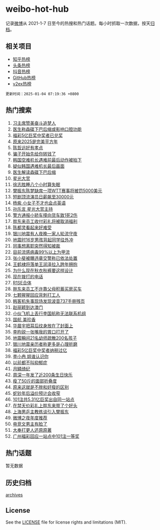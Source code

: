 # weibo-hot-hub

记录[微博](https://www.weibo.com)从 2021-1-7 日至今的热搜和热门话题。每小时抓取一次数据，按天[归档](archives)。

## 相关项目

- [知乎热榜](https://github.com/snaildev/zhihu-hot-hub)
- [头条热榜](https://github.com/snaildev/toutiao-hot-hub)
- [抖音热榜](https://github.com/snaildev/douyin-hot-hub)
- [GitHub热榜](https://github.com/snaildev/github-hot-hub)
- [v2ex热榜](https://github.com/snaildev/v2ex-hot-hub)


`更新时间：2025-01-04 07:19:36 +0800`

## 热门搜索

1. [习主席赞美奋斗追梦人](https://m.weibo.cn/search?containerid=100103type%3D1%26t%3D10%26q%3D%23%E4%B9%A0%E4%B8%BB%E5%B8%AD%E8%B5%9E%E7%BE%8E%E5%A5%8B%E6%96%97%E8%BF%BD%E6%A2%A6%E4%BA%BA%23&stream_entry_id=51&isnewpage=1&extparam=seat%3D1%26pos%3D0%26q%3D%2523%25E4%25B9%25A0%25E4%25B8%25BB%25E5%25B8%25AD%25E8%25B5%259E%25E7%25BE%258E%25E5%25A5%258B%25E6%2596%2597%25E8%25BF%25BD%25E6%25A2%25A6%25E4%25BA%25BA%2523%26cate%3D10103%26c_type%3D51%26dgr%3D0%26filter_type%3Drealtimehot%26stream_entry_id%3D51%26display_time%3D1735946375%26pre_seqid%3D17359463750670326060351)
1. [医生称森碟下巴后缩或影响口腔功能](https://m.weibo.cn/search?containerid=100103type%3D1%26t%3D10%26q%3D%23%E5%8C%BB%E7%94%9F%E7%A7%B0%E6%A3%AE%E7%A2%9F%E4%B8%8B%E5%B7%B4%E5%90%8E%E7%BC%A9%E6%88%96%E5%BD%B1%E5%93%8D%E5%8F%A3%E8%85%94%E5%8A%9F%E8%83%BD%23&stream_entry_id=31&isnewpage=1&extparam=seat%3D1%26pos%3D0%26band_rank%3D1%26dgr%3D0%26filter_type%3Drealtimehot%26c_type%3D31%26stream_entry_id%3D31%26flag%3D2%26realpos%3D1%26q%3D%2523%25E5%258C%25BB%25E7%2594%259F%25E7%25A7%25B0%25E6%25A3%25AE%25E7%25A2%259F%25E4%25B8%258B%25E5%25B7%25B4%25E5%2590%258E%25E7%25BC%25A9%25E6%2588%2596%25E5%25BD%25B1%25E5%2593%258D%25E5%258F%25A3%25E8%2585%2594%25E5%258A%259F%25E8%2583%25BD%2523%26cate%3D5001%26lcate%3D5001%26display_time%3D1735946375%26pre_seqid%3D17359463750670326060351)
1. [福彩5亿巨奖中奖者已兑奖](https://m.weibo.cn/search?containerid=100103type%3D1%26t%3D10%26q%3D%23%E7%A6%8F%E5%BD%A95%E4%BA%BF%E5%B7%A8%E5%A5%96%E4%B8%AD%E5%A5%96%E8%80%85%E5%B7%B2%E5%85%91%E5%A5%96%23&stream_entry_id=31&isnewpage=1&extparam=seat%3D1%26pos%3D1%26band_rank%3D2%26dgr%3D0%26filter_type%3Drealtimehot%26c_type%3D31%26stream_entry_id%3D31%26flag%3D2%26realpos%3D2%26q%3D%2523%25E7%25A6%258F%25E5%25BD%25A95%25E4%25BA%25BF%25E5%25B7%25A8%25E5%25A5%2596%25E4%25B8%25AD%25E5%25A5%2596%25E8%2580%2585%25E5%25B7%25B2%25E5%2585%2591%25E5%25A5%2596%2523%26cate%3D5001%26lcate%3D5001%26display_time%3D1735946375%26pre_seqid%3D17359463750670326060351)
1. [原来2025是完美平方年](https://m.weibo.cn/search?containerid=100103type%3D1%26t%3D10%26q%3D%23%E5%8E%9F%E6%9D%A52025%E6%98%AF%E5%AE%8C%E7%BE%8E%E5%B9%B3%E6%96%B9%E5%B9%B4%23&stream_entry_id=31&isnewpage=1&extparam=seat%3D1%26pos%3D2%26band_rank%3D3%26dgr%3D0%26filter_type%3Drealtimehot%26c_type%3D31%26stream_entry_id%3D31%26flag%3D0%26realpos%3D3%26q%3D%2523%25E5%258E%259F%25E6%259D%25A52025%25E6%2598%25AF%25E5%25AE%258C%25E7%25BE%258E%25E5%25B9%25B3%25E6%2596%25B9%25E5%25B9%25B4%2523%26cate%3D5001%26lcate%3D5001%26display_time%3D1735946375%26pre_seqid%3D17359463750670326060351)
1. [陈哲远好有孝点](https://m.weibo.cn/search?containerid=100103type%3D1%26t%3D10%26q%3D%23%E9%99%88%E5%93%B2%E8%BF%9C%E5%A5%BD%E6%9C%89%E5%AD%9D%E7%82%B9%23&stream_entry_id=31&isnewpage=1&extparam=seat%3D1%26pos%3D3%26band_rank%3D4%26topic_ad%3D1%26dgr%3D0%26filter_type%3Drealtimehot%26c_type%3D31%26stream_entry_id%3D31%26adid%3D271497%26q%3D%2523%25E9%2599%2588%25E5%2593%25B2%25E8%25BF%259C%25E5%25A5%25BD%25E6%259C%2589%25E5%25AD%259D%25E7%2582%25B9%2523%26cate%3D5001%26is_ad_pos%3D1%26lcate%3D5001%26display_time%3D1735946375%26pre_seqid%3D17359463750670326060351)
1. [骗子开始先给你转钱了](https://m.weibo.cn/search?containerid=100103type%3D1%26t%3D10%26q%3D%23%E9%AA%97%E5%AD%90%E5%BC%80%E5%A7%8B%E5%85%88%E7%BB%99%E4%BD%A0%E8%BD%AC%E9%92%B1%E4%BA%86%23&stream_entry_id=31&isnewpage=1&extparam=seat%3D1%26pos%3D4%26band_rank%3D4%26dgr%3D0%26filter_type%3Drealtimehot%26c_type%3D31%26stream_entry_id%3D31%26flag%3D2%26realpos%3D4%26q%3D%2523%25E9%25AA%2597%25E5%25AD%2590%25E5%25BC%2580%25E5%25A7%258B%25E5%2585%2588%25E7%25BB%2599%25E4%25BD%25A0%25E8%25BD%25AC%25E9%2592%25B1%25E4%25BA%2586%2523%26cate%3D5001%26lcate%3D5001%26display_time%3D1735946375%26pre_seqid%3D17359463750670326060351)
1. [韩国空难机长遇难前最后动作被拍下](https://m.weibo.cn/search?containerid=100103type%3D1%26t%3D10%26q%3D%23%E9%9F%A9%E5%9B%BD%E7%A9%BA%E9%9A%BE%E6%9C%BA%E9%95%BF%E9%81%87%E9%9A%BE%E5%89%8D%E6%9C%80%E5%90%8E%E5%8A%A8%E4%BD%9C%E8%A2%AB%E6%8B%8D%E4%B8%8B%23&stream_entry_id=31&isnewpage=1&extparam=seat%3D1%26pos%3D5%26band_rank%3D5%26dgr%3D0%26filter_type%3Drealtimehot%26c_type%3D31%26stream_entry_id%3D31%26flag%3D2%26realpos%3D5%26q%3D%2523%25E9%259F%25A9%25E5%259B%25BD%25E7%25A9%25BA%25E9%259A%25BE%25E6%259C%25BA%25E9%2595%25BF%25E9%2581%2587%25E9%259A%25BE%25E5%2589%258D%25E6%259C%2580%25E5%2590%258E%25E5%258A%25A8%25E4%25BD%259C%25E8%25A2%25AB%25E6%258B%258D%25E4%25B8%258B%2523%26cate%3D5001%26lcate%3D5001%26display_time%3D1735946375%26pre_seqid%3D17359463750670326060351)
1. [疑似韩国遇难机长最后画面](https://m.weibo.cn/search?containerid=100103type%3D1%26t%3D10%26q%3D%23%E7%96%91%E4%BC%BC%E9%9F%A9%E5%9B%BD%E9%81%87%E9%9A%BE%E6%9C%BA%E9%95%BF%E6%9C%80%E5%90%8E%E7%94%BB%E9%9D%A2%23&stream_entry_id=31&isnewpage=1&extparam=seat%3D1%26pos%3D6%26band_rank%3D6%26dgr%3D0%26filter_type%3Drealtimehot%26c_type%3D31%26stream_entry_id%3D31%26flag%3D2%26realpos%3D6%26q%3D%2523%25E7%2596%2591%25E4%25BC%25BC%25E9%259F%25A9%25E5%259B%25BD%25E9%2581%2587%25E9%259A%25BE%25E6%259C%25BA%25E9%2595%25BF%25E6%259C%2580%25E5%2590%258E%25E7%2594%25BB%25E9%259D%25A2%2523%26cate%3D5001%26lcate%3D5001%26display_time%3D1735946375%26pre_seqid%3D17359463750670326060351)
1. [医生解读森碟下巴后缩](https://m.weibo.cn/search?containerid=100103type%3D1%26t%3D10%26q%3D%23%E5%8C%BB%E7%94%9F%E8%A7%A3%E8%AF%BB%E6%A3%AE%E7%A2%9F%E4%B8%8B%E5%B7%B4%E5%90%8E%E7%BC%A9%23&stream_entry_id=31&isnewpage=1&extparam=seat%3D1%26pos%3D7%26band_rank%3D7%26dgr%3D0%26filter_type%3Drealtimehot%26c_type%3D31%26stream_entry_id%3D31%26flag%3D0%26realpos%3D7%26q%3D%2523%25E5%258C%25BB%25E7%2594%259F%25E8%25A7%25A3%25E8%25AF%25BB%25E6%25A3%25AE%25E7%25A2%259F%25E4%25B8%258B%25E5%25B7%25B4%25E5%2590%258E%25E7%25BC%25A9%2523%26cate%3D5001%26lcate%3D5001%26display_time%3D1735946375%26pre_seqid%3D17359463750670326060351)
1. [星光大赏](https://m.weibo.cn/search?containerid=100103type%3D1%26t%3D10%26q%3D%E6%98%9F%E5%85%89%E5%A4%A7%E8%B5%8F&stream_entry_id=31&isnewpage=1&extparam=seat%3D1%26pos%3D8%26band_rank%3D8%26dgr%3D0%26filter_type%3Drealtimehot%26c_type%3D31%26stream_entry_id%3D31%26flag%3D2%26realpos%3D8%26q%3D%25E6%2598%259F%25E5%2585%2589%25E5%25A4%25A7%25E8%25B5%258F%26cate%3D5001%26lcate%3D5001%26display_time%3D1735946375%26pre_seqid%3D17359463750670326060351)
1. [徐志胜睡八个小时算失眠](https://m.weibo.cn/search?containerid=100103type%3D1%26t%3D10%26q%3D%E5%BE%90%E5%BF%97%E8%83%9C%E7%9D%A1%E5%85%AB%E4%B8%AA%E5%B0%8F%E6%97%B6%E7%AE%97%E5%A4%B1%E7%9C%A0&stream_entry_id=31&isnewpage=1&extparam=seat%3D1%26pos%3D9%26band_rank%3D9%26dgr%3D0%26filter_type%3Drealtimehot%26c_type%3D31%26stream_entry_id%3D31%26flag%3D2%26realpos%3D9%26q%3D%25E5%25BE%2590%25E5%25BF%2597%25E8%2583%259C%25E7%259D%25A1%25E5%2585%25AB%25E4%25B8%25AA%25E5%25B0%258F%25E6%2597%25B6%25E7%25AE%2597%25E5%25A4%25B1%25E7%259C%25A0%26cate%3D5001%26lcate%3D5001%26display_time%3D1735946375%26pre_seqid%3D17359463750670326060351)
1. [樊振东陈梦缺席一项WTT赛事将被罚5000美元](https://m.weibo.cn/search?containerid=100103type%3D1%26t%3D10%26q%3D%23%E6%A8%8A%E6%8C%AF%E4%B8%9C%E9%99%88%E6%A2%A6%E7%BC%BA%E5%B8%AD%E4%B8%80%E9%A1%B9WTT%E8%B5%9B%E4%BA%8B%E5%B0%86%E8%A2%AB%E7%BD%9A5000%E7%BE%8E%E5%85%83%23&stream_entry_id=31&isnewpage=1&extparam=seat%3D1%26pos%3D10%26band_rank%3D10%26dgr%3D0%26filter_type%3Drealtimehot%26c_type%3D31%26stream_entry_id%3D31%26flag%3D2%26realpos%3D10%26q%3D%2523%25E6%25A8%258A%25E6%258C%25AF%25E4%25B8%259C%25E9%2599%2588%25E6%25A2%25A6%25E7%25BC%25BA%25E5%25B8%25AD%25E4%25B8%2580%25E9%25A1%25B9WTT%25E8%25B5%259B%25E4%25BA%258B%25E5%25B0%2586%25E8%25A2%25AB%25E7%25BD%259A5000%25E7%25BE%258E%25E5%2585%2583%2523%26cate%3D5001%26lcate%3D5001%26display_time%3D1735946375%26pre_seqid%3D17359463750670326060351)
1. [短剧顶流演员日薪飙至30000元](https://m.weibo.cn/search?containerid=100103type%3D1%26t%3D10%26q%3D%23%E7%9F%AD%E5%89%A7%E9%A1%B6%E6%B5%81%E6%BC%94%E5%91%98%E6%97%A5%E8%96%AA%E9%A3%99%E8%87%B330000%E5%85%83%23&stream_entry_id=31&isnewpage=1&extparam=seat%3D1%26pos%3D11%26band_rank%3D11%26dgr%3D0%26filter_type%3Drealtimehot%26c_type%3D31%26stream_entry_id%3D31%26flag%3D2%26realpos%3D11%26q%3D%2523%25E7%259F%25AD%25E5%2589%25A7%25E9%25A1%25B6%25E6%25B5%2581%25E6%25BC%2594%25E5%2591%2598%25E6%2597%25A5%25E8%2596%25AA%25E9%25A3%2599%25E8%2587%25B330000%25E5%2585%2583%2523%26cate%3D5001%26lcate%3D5001%26display_time%3D1735946375%26pre_seqid%3D17359463750670326060351)
1. [杨紫 小女子不才也会点英语](https://m.weibo.cn/search?containerid=100103type%3D1%26t%3D10%26q%3D%E6%9D%A8%E7%B4%AB+%E5%B0%8F%E5%A5%B3%E5%AD%90%E4%B8%8D%E6%89%8D%E4%B9%9F%E4%BC%9A%E7%82%B9%E8%8B%B1%E8%AF%AD&stream_entry_id=31&isnewpage=1&extparam=seat%3D1%26pos%3D12%26band_rank%3D12%26dgr%3D0%26filter_type%3Drealtimehot%26c_type%3D31%26stream_entry_id%3D31%26flag%3D2%26realpos%3D12%26q%3D%25E6%259D%25A8%25E7%25B4%25AB%2520%25E5%25B0%258F%25E5%25A5%25B3%25E5%25AD%2590%25E4%25B8%258D%25E6%2589%258D%25E4%25B9%259F%25E4%25BC%259A%25E7%2582%25B9%25E8%258B%25B1%25E8%25AF%25AD%26cate%3D5001%26lcate%3D5001%26display_time%3D1735946375%26pre_seqid%3D17359463750670326060351)
1. [孙乐言 星光大赏主持](https://m.weibo.cn/search?containerid=100103type%3D1%26t%3D10%26q%3D%E5%AD%99%E4%B9%90%E8%A8%80+%E6%98%9F%E5%85%89%E5%A4%A7%E8%B5%8F%E4%B8%BB%E6%8C%81&stream_entry_id=31&isnewpage=1&extparam=seat%3D1%26pos%3D13%26band_rank%3D13%26dgr%3D0%26filter_type%3Drealtimehot%26c_type%3D31%26stream_entry_id%3D31%26flag%3D2%26realpos%3D13%26q%3D%25E5%25AD%2599%25E4%25B9%2590%25E8%25A8%2580%2520%25E6%2598%259F%25E5%2585%2589%25E5%25A4%25A7%25E8%25B5%258F%25E4%25B8%25BB%25E6%258C%2581%26cate%3D5001%26lcate%3D5001%26display_time%3D1735946375%26pre_seqid%3D17359463750670326060351)
1. [警方通报小轿车撞向货车致1死2伤](https://m.weibo.cn/search?containerid=100103type%3D1%26t%3D10%26q%3D%23%E8%AD%A6%E6%96%B9%E9%80%9A%E6%8A%A5%E5%B0%8F%E8%BD%BF%E8%BD%A6%E6%92%9E%E5%90%91%E8%B4%A7%E8%BD%A6%E8%87%B41%E6%AD%BB2%E4%BC%A4%23&stream_entry_id=31&isnewpage=1&extparam=seat%3D1%26pos%3D14%26band_rank%3D14%26dgr%3D0%26filter_type%3Drealtimehot%26c_type%3D31%26stream_entry_id%3D31%26flag%3D1%26realpos%3D14%26q%3D%2523%25E8%25AD%25A6%25E6%2596%25B9%25E9%2580%259A%25E6%258A%25A5%25E5%25B0%258F%25E8%25BD%25BF%25E8%25BD%25A6%25E6%2592%259E%25E5%2590%2591%25E8%25B4%25A7%25E8%25BD%25A6%25E8%2587%25B41%25E6%25AD%25BB2%25E4%25BC%25A4%2523%26cate%3D5001%26lcate%3D5001%26display_time%3D1735946375%26pre_seqid%3D17359463750670326060351)
1. [胖东来员工收付彩礼将被取消福利](https://m.weibo.cn/search?containerid=100103type%3D1%26t%3D10%26q%3D%23%E8%83%96%E4%B8%9C%E6%9D%A5%E5%91%98%E5%B7%A5%E6%94%B6%E4%BB%98%E5%BD%A9%E7%A4%BC%E5%B0%86%E8%A2%AB%E5%8F%96%E6%B6%88%E7%A6%8F%E5%88%A9%23&stream_entry_id=31&isnewpage=1&extparam=seat%3D1%26pos%3D15%26band_rank%3D15%26dgr%3D0%26filter_type%3Drealtimehot%26c_type%3D31%26stream_entry_id%3D31%26flag%3D1%26realpos%3D15%26q%3D%2523%25E8%2583%2596%25E4%25B8%259C%25E6%259D%25A5%25E5%2591%2598%25E5%25B7%25A5%25E6%2594%25B6%25E4%25BB%2598%25E5%25BD%25A9%25E7%25A4%25BC%25E5%25B0%2586%25E8%25A2%25AB%25E5%258F%2596%25E6%25B6%2588%25E7%25A6%258F%25E5%2588%25A9%2523%26cate%3D5001%26lcate%3D5001%26display_time%3D1735946375%26pre_seqid%3D17359463750670326060351)
1. [陈都灵看起来好难受](https://m.weibo.cn/search?containerid=100103type%3D1%26t%3D10%26q%3D%23%E9%99%88%E9%83%BD%E7%81%B5%E7%9C%8B%E8%B5%B7%E6%9D%A5%E5%A5%BD%E9%9A%BE%E5%8F%97%23&stream_entry_id=31&isnewpage=1&extparam=seat%3D1%26pos%3D16%26band_rank%3D16%26dgr%3D0%26filter_type%3Drealtimehot%26c_type%3D31%26stream_entry_id%3D31%26flag%3D2%26realpos%3D16%26q%3D%2523%25E9%2599%2588%25E9%2583%25BD%25E7%2581%25B5%25E7%259C%258B%25E8%25B5%25B7%25E6%259D%25A5%25E5%25A5%25BD%25E9%259A%25BE%25E5%258F%2597%2523%26cate%3D5001%26lcate%3D5001%26display_time%3D1735946375%26pre_seqid%3D17359463750670326060351)
1. [银川地震有人夜晚一家人轮流守夜](https://m.weibo.cn/search?containerid=100103type%3D1%26t%3D10%26q%3D%23%E9%93%B6%E5%B7%9D%E5%9C%B0%E9%9C%87%E6%9C%89%E4%BA%BA%E5%A4%9C%E6%99%9A%E4%B8%80%E5%AE%B6%E4%BA%BA%E8%BD%AE%E6%B5%81%E5%AE%88%E5%A4%9C%23&stream_entry_id=31&isnewpage=1&extparam=seat%3D1%26pos%3D17%26band_rank%3D17%26dgr%3D0%26filter_type%3Drealtimehot%26c_type%3D31%26stream_entry_id%3D31%26flag%3D0%26realpos%3D17%26q%3D%2523%25E9%2593%25B6%25E5%25B7%259D%25E5%259C%25B0%25E9%259C%2587%25E6%259C%2589%25E4%25BA%25BA%25E5%25A4%259C%25E6%2599%259A%25E4%25B8%2580%25E5%25AE%25B6%25E4%25BA%25BA%25E8%25BD%25AE%25E6%25B5%2581%25E5%25AE%2588%25E5%25A4%259C%2523%26cate%3D5001%26lcate%3D5001%26display_time%3D1735946375%26pre_seqid%3D17359463750670326060351)
1. [地震时16岁男孩背起同学往外冲](https://m.weibo.cn/search?containerid=100103type%3D1%26t%3D10%26q%3D%23%E5%9C%B0%E9%9C%87%E6%97%B616%E5%B2%81%E7%94%B7%E5%AD%A9%E8%83%8C%E8%B5%B7%E5%90%8C%E5%AD%A6%E5%BE%80%E5%A4%96%E5%86%B2%23&stream_entry_id=31&isnewpage=1&extparam=seat%3D1%26pos%3D18%26band_rank%3D18%26dgr%3D0%26filter_type%3Drealtimehot%26c_type%3D31%26stream_entry_id%3D31%26flag%3D32768%26realpos%3D18%26q%3D%2523%25E5%259C%25B0%25E9%259C%2587%25E6%2597%25B616%25E5%25B2%2581%25E7%2594%25B7%25E5%25AD%25A9%25E8%2583%258C%25E8%25B5%25B7%25E5%2590%258C%25E5%25AD%25A6%25E5%25BE%2580%25E5%25A4%2596%25E5%2586%25B2%2523%26cate%3D5001%26lcate%3D5001%26display_time%3D1735946375%26pre_seqid%3D17359463750670326060351)
1. [同事想离职突然得知被裁](https://m.weibo.cn/search?containerid=100103type%3D1%26t%3D10%26q%3D%E5%90%8C%E4%BA%8B%E6%83%B3%E7%A6%BB%E8%81%8C%E7%AA%81%E7%84%B6%E5%BE%97%E7%9F%A5%E8%A2%AB%E8%A3%81&stream_entry_id=31&isnewpage=1&extparam=seat%3D1%26pos%3D19%26band_rank%3D19%26dgr%3D0%26filter_type%3Drealtimehot%26c_type%3D31%26stream_entry_id%3D31%26flag%3D0%26realpos%3D19%26q%3D%25E5%2590%258C%25E4%25BA%258B%25E6%2583%25B3%25E7%25A6%25BB%25E8%2581%258C%25E7%25AA%2581%25E7%2584%25B6%25E5%25BE%2597%25E7%259F%25A5%25E8%25A2%25AB%25E8%25A3%2581%26cate%3D5001%26lcate%3D5001%26display_time%3D1735946375%26pre_seqid%3D17359463750670326060351)
1. [目前流感病毒99%以上为甲流](https://m.weibo.cn/search?containerid=100103type%3D1%26t%3D10%26q%3D%23%E7%9B%AE%E5%89%8D%E6%B5%81%E6%84%9F%E7%97%85%E6%AF%9299%25%E4%BB%A5%E4%B8%8A%E4%B8%BA%E7%94%B2%E6%B5%81%23&stream_entry_id=31&isnewpage=1&extparam=seat%3D1%26pos%3D20%26band_rank%3D20%26dgr%3D0%26filter_type%3Drealtimehot%26c_type%3D31%26stream_entry_id%3D31%26flag%3D0%26realpos%3D20%26q%3D%2523%25E7%259B%25AE%25E5%2589%258D%25E6%25B5%2581%25E6%2584%259F%25E7%2597%2585%25E6%25AF%259299%2525%25E4%25BB%25A5%25E4%25B8%258A%25E4%25B8%25BA%25E7%2594%25B2%25E6%25B5%2581%2523%26cate%3D5001%26lcate%3D5001%26display_time%3D1735946375%26pre_seqid%3D17359463750670326060351)
1. [张小斐被曝违章交警称已依法处置](https://m.weibo.cn/search?containerid=100103type%3D1%26t%3D10%26q%3D%23%E5%BC%A0%E5%B0%8F%E6%96%90%E8%A2%AB%E6%9B%9D%E8%BF%9D%E7%AB%A0%E4%BA%A4%E8%AD%A6%E7%A7%B0%E5%B7%B2%E4%BE%9D%E6%B3%95%E5%A4%84%E7%BD%AE%23&stream_entry_id=31&isnewpage=1&extparam=seat%3D1%26pos%3D21%26band_rank%3D21%26dgr%3D0%26filter_type%3Drealtimehot%26c_type%3D31%26stream_entry_id%3D31%26flag%3D2%26realpos%3D21%26q%3D%2523%25E5%25BC%25A0%25E5%25B0%258F%25E6%2596%2590%25E8%25A2%25AB%25E6%259B%259D%25E8%25BF%259D%25E7%25AB%25A0%25E4%25BA%25A4%25E8%25AD%25A6%25E7%25A7%25B0%25E5%25B7%25B2%25E4%25BE%259D%25E6%25B3%2595%25E5%25A4%2584%25E7%25BD%25AE%2523%26cate%3D5001%26lcate%3D5001%26display_time%3D1735946375%26pre_seqid%3D17359463750670326060351)
1. [王鹤棣将落单王润泽拉入跨年拥抱](https://m.weibo.cn/search?containerid=100103type%3D1%26t%3D10%26q%3D%E7%8E%8B%E9%B9%A4%E6%A3%A3%E5%B0%86%E8%90%BD%E5%8D%95%E7%8E%8B%E6%B6%A6%E6%B3%BD%E6%8B%89%E5%85%A5%E8%B7%A8%E5%B9%B4%E6%8B%A5%E6%8A%B1&stream_entry_id=31&isnewpage=1&extparam=seat%3D1%26pos%3D22%26band_rank%3D22%26dgr%3D0%26filter_type%3Drealtimehot%26c_type%3D31%26stream_entry_id%3D31%26flag%3D0%26realpos%3D22%26q%3D%25E7%258E%258B%25E9%25B9%25A4%25E6%25A3%25A3%25E5%25B0%2586%25E8%2590%25BD%25E5%258D%2595%25E7%258E%258B%25E6%25B6%25A6%25E6%25B3%25BD%25E6%258B%2589%25E5%2585%25A5%25E8%25B7%25A8%25E5%25B9%25B4%25E6%258B%25A5%25E6%258A%25B1%26cate%3D5001%26lcate%3D5001%26display_time%3D1735946375%26pre_seqid%3D17359463750670326060351)
1. [为什么现在秋衣秋裤要这样设计](https://m.weibo.cn/search?containerid=100103type%3D1%26t%3D10%26q%3D%23%E4%B8%BA%E4%BB%80%E4%B9%88%E7%8E%B0%E5%9C%A8%E7%A7%8B%E8%A1%A3%E7%A7%8B%E8%A3%A4%E8%A6%81%E8%BF%99%E6%A0%B7%E8%AE%BE%E8%AE%A1%23&stream_entry_id=31&isnewpage=1&extparam=seat%3D1%26pos%3D23%26band_rank%3D23%26dgr%3D0%26filter_type%3Drealtimehot%26c_type%3D31%26stream_entry_id%3D31%26flag%3D0%26realpos%3D23%26q%3D%2523%25E4%25B8%25BA%25E4%25BB%2580%25E4%25B9%2588%25E7%258E%25B0%25E5%259C%25A8%25E7%25A7%258B%25E8%25A1%25A3%25E7%25A7%258B%25E8%25A3%25A4%25E8%25A6%2581%25E8%25BF%2599%25E6%25A0%25B7%25E8%25AE%25BE%25E8%25AE%25A1%2523%26cate%3D5001%26lcate%3D5001%26display_time%3D1735946375%26pre_seqid%3D17359463750670326060351)
1. [现在拨打的电话](https://m.weibo.cn/search?containerid=100103type%3D1%26t%3D10%26q%3D%23%E7%8E%B0%E5%9C%A8%E6%8B%A8%E6%89%93%E7%9A%84%E7%94%B5%E8%AF%9D%23&stream_entry_id=31&isnewpage=1&extparam=seat%3D1%26pos%3D24%26band_rank%3D24%26dgr%3D0%26filter_type%3Drealtimehot%26c_type%3D31%26stream_entry_id%3D31%26flag%3D0%26realpos%3D24%26q%3D%2523%25E7%258E%25B0%25E5%259C%25A8%25E6%258B%25A8%25E6%2589%2593%25E7%259A%2584%25E7%2594%25B5%25E8%25AF%259D%2523%26cate%3D5001%26lcate%3D5001%26display_time%3D1735946375%26pre_seqid%3D17359463750670326060351)
1. [R1SE合体](https://m.weibo.cn/search?containerid=100103type%3D1%26t%3D10%26q%3D%23R1SE%E5%90%88%E4%BD%93%23&stream_entry_id=31&isnewpage=1&extparam=seat%3D1%26pos%3D25%26band_rank%3D25%26dgr%3D0%26filter_type%3Drealtimehot%26c_type%3D31%26stream_entry_id%3D31%26flag%3D0%26realpos%3D25%26q%3D%2523R1SE%25E5%2590%2588%25E4%25BD%2593%2523%26cate%3D5001%26lcate%3D5001%26display_time%3D1735946375%26pre_seqid%3D17359463750670326060351)
1. [胖东来员工不许靠父母积蓄买房买车](https://m.weibo.cn/search?containerid=100103type%3D1%26t%3D10%26q%3D%23%E8%83%96%E4%B8%9C%E6%9D%A5%E5%91%98%E5%B7%A5%E4%B8%8D%E8%AE%B8%E9%9D%A0%E7%88%B6%E6%AF%8D%E7%A7%AF%E8%93%84%E4%B9%B0%E6%88%BF%E4%B9%B0%E8%BD%A6%23&stream_entry_id=31&isnewpage=1&extparam=seat%3D1%26pos%3D26%26band_rank%3D26%26dgr%3D0%26filter_type%3Drealtimehot%26c_type%3D31%26stream_entry_id%3D31%26flag%3D0%26realpos%3D26%26q%3D%2523%25E8%2583%2596%25E4%25B8%259C%25E6%259D%25A5%25E5%2591%2598%25E5%25B7%25A5%25E4%25B8%258D%25E8%25AE%25B8%25E9%259D%25A0%25E7%2588%25B6%25E6%25AF%258D%25E7%25A7%25AF%25E8%2593%2584%25E4%25B9%25B0%25E6%2588%25BF%25E4%25B9%25B0%25E8%25BD%25A6%2523%26cate%3D5001%26lcate%3D5001%26display_time%3D1735946375%26pre_seqid%3D17359463750670326060351)
1. [七颗猩猩回应背刺打工人](https://m.weibo.cn/search?containerid=100103type%3D1%26t%3D10%26q%3D%23%E4%B8%83%E9%A2%97%E7%8C%A9%E7%8C%A9%E5%9B%9E%E5%BA%94%E8%83%8C%E5%88%BA%E6%89%93%E5%B7%A5%E4%BA%BA%23&stream_entry_id=31&isnewpage=1&extparam=seat%3D1%26pos%3D27%26band_rank%3D27%26dgr%3D0%26filter_type%3Drealtimehot%26c_type%3D31%26stream_entry_id%3D31%26flag%3D0%26realpos%3D27%26q%3D%2523%25E4%25B8%2583%25E9%25A2%2597%25E7%258C%25A9%25E7%258C%25A9%25E5%259B%259E%25E5%25BA%2594%25E8%2583%258C%25E5%2588%25BA%25E6%2589%2593%25E5%25B7%25A5%25E4%25BA%25BA%2523%26cate%3D5001%26lcate%3D5001%26display_time%3D1735946375%26pre_seqid%3D17359463750670326060351)
1. [韩客机失事现场发现波音737手册残页](https://m.weibo.cn/search?containerid=100103type%3D1%26t%3D10%26q%3D%23%E9%9F%A9%E5%AE%A2%E6%9C%BA%E5%A4%B1%E4%BA%8B%E7%8E%B0%E5%9C%BA%E5%8F%91%E7%8E%B0%E6%B3%A2%E9%9F%B3737%E6%89%8B%E5%86%8C%E6%AE%8B%E9%A1%B5%23&stream_entry_id=31&isnewpage=1&extparam=seat%3D1%26pos%3D28%26band_rank%3D28%26dgr%3D0%26filter_type%3Drealtimehot%26c_type%3D31%26stream_entry_id%3D31%26flag%3D0%26realpos%3D28%26q%3D%2523%25E9%259F%25A9%25E5%25AE%25A2%25E6%259C%25BA%25E5%25A4%25B1%25E4%25BA%258B%25E7%258E%25B0%25E5%259C%25BA%25E5%258F%2591%25E7%258E%25B0%25E6%25B3%25A2%25E9%259F%25B3737%25E6%2589%258B%25E5%2586%258C%25E6%25AE%258B%25E9%25A1%25B5%2523%26cate%3D5001%26lcate%3D5001%26display_time%3D1735946375%26pre_seqid%3D17359463750670326060351)
1. [赵丽颖到达澳门](https://m.weibo.cn/search?containerid=100103type%3D1%26t%3D10%26q%3D%23%E8%B5%B5%E4%B8%BD%E9%A2%96%E5%88%B0%E8%BE%BE%E6%BE%B3%E9%97%A8%23&stream_entry_id=31&isnewpage=1&extparam=seat%3D1%26pos%3D29%26band_rank%3D29%26dgr%3D0%26filter_type%3Drealtimehot%26c_type%3D31%26stream_entry_id%3D31%26flag%3D0%26realpos%3D29%26q%3D%2523%25E8%25B5%25B5%25E4%25B8%25BD%25E9%25A2%2596%25E5%2588%25B0%25E8%25BE%25BE%25E6%25BE%25B3%25E9%2597%25A8%2523%26cate%3D5001%26lcate%3D5001%26display_time%3D1735946375%26pre_seqid%3D17359463750670326060351)
1. [小伙飞机上丢行李国航称无法联系机组](https://m.weibo.cn/search?containerid=100103type%3D1%26t%3D10%26q%3D%23%E5%B0%8F%E4%BC%99%E9%A3%9E%E6%9C%BA%E4%B8%8A%E4%B8%A2%E8%A1%8C%E6%9D%8E%E5%9B%BD%E8%88%AA%E7%A7%B0%E6%97%A0%E6%B3%95%E8%81%94%E7%B3%BB%E6%9C%BA%E7%BB%84%23&stream_entry_id=31&isnewpage=1&extparam=seat%3D1%26pos%3D30%26band_rank%3D30%26dgr%3D0%26filter_type%3Drealtimehot%26c_type%3D31%26stream_entry_id%3D31%26flag%3D0%26realpos%3D30%26q%3D%2523%25E5%25B0%258F%25E4%25BC%2599%25E9%25A3%259E%25E6%259C%25BA%25E4%25B8%258A%25E4%25B8%25A2%25E8%25A1%258C%25E6%259D%258E%25E5%259B%25BD%25E8%2588%25AA%25E7%25A7%25B0%25E6%2597%25A0%25E6%25B3%2595%25E8%2581%2594%25E7%25B3%25BB%25E6%259C%25BA%25E7%25BB%2584%2523%26cate%3D5001%26lcate%3D5001%26display_time%3D1735946375%26pre_seqid%3D17359463750670326060351)
1. [国航 美珍香](https://m.weibo.cn/search?containerid=100103type%3D1%26t%3D10%26q%3D%E5%9B%BD%E8%88%AA+%E7%BE%8E%E7%8F%8D%E9%A6%99&stream_entry_id=31&isnewpage=1&extparam=seat%3D1%26pos%3D31%26band_rank%3D31%26dgr%3D0%26filter_type%3Drealtimehot%26c_type%3D31%26stream_entry_id%3D31%26flag%3D0%26realpos%3D31%26q%3D%25E5%259B%25BD%25E8%2588%25AA%2520%25E7%25BE%258E%25E7%258F%258D%25E9%25A6%2599%26cate%3D5001%26lcate%3D5001%26display_time%3D1735946375%26pre_seqid%3D17359463750670326060351)
1. [华晨宇把耳后纹身放在了封面上](https://m.weibo.cn/search?containerid=100103type%3D1%26t%3D10%26q%3D%E5%8D%8E%E6%99%A8%E5%AE%87%E6%8A%8A%E8%80%B3%E5%90%8E%E7%BA%B9%E8%BA%AB%E6%94%BE%E5%9C%A8%E4%BA%86%E5%B0%81%E9%9D%A2%E4%B8%8A&stream_entry_id=31&isnewpage=1&extparam=seat%3D1%26pos%3D32%26band_rank%3D32%26dgr%3D0%26filter_type%3Drealtimehot%26c_type%3D31%26stream_entry_id%3D31%26flag%3D0%26realpos%3D32%26q%3D%25E5%258D%258E%25E6%2599%25A8%25E5%25AE%2587%25E6%258A%258A%25E8%2580%25B3%25E5%2590%258E%25E7%25BA%25B9%25E8%25BA%25AB%25E6%2594%25BE%25E5%259C%25A8%25E4%25BA%2586%25E5%25B0%2581%25E9%259D%25A2%25E4%25B8%258A%26cate%3D5001%26lcate%3D5001%26display_time%3D1735946375%26pre_seqid%3D17359463750670326060351)
1. [李昀锐一张嘴我的胃口打开了](https://m.weibo.cn/search?containerid=100103type%3D1%26t%3D10%26q%3D%23%E6%9D%8E%E6%98%80%E9%94%90%E4%B8%80%E5%BC%A0%E5%98%B4%E6%88%91%E7%9A%84%E8%83%83%E5%8F%A3%E6%89%93%E5%BC%80%E4%BA%86%23&stream_entry_id=31&isnewpage=1&extparam=seat%3D1%26pos%3D33%26band_rank%3D33%26dgr%3D0%26filter_type%3Drealtimehot%26c_type%3D31%26stream_entry_id%3D31%26flag%3D0%26realpos%3D33%26q%3D%2523%25E6%259D%258E%25E6%2598%2580%25E9%2594%2590%25E4%25B8%2580%25E5%25BC%25A0%25E5%2598%25B4%25E6%2588%2591%25E7%259A%2584%25E8%2583%2583%25E5%258F%25A3%25E6%2589%2593%25E5%25BC%2580%25E4%25BA%2586%2523%26cate%3D5001%26lcate%3D5001%26display_time%3D1735946375%26pre_seqid%3D17359463750670326060351)
1. [地震瞬间21名幼师疏散200名孩子](https://m.weibo.cn/search?containerid=100103type%3D1%26t%3D10%26q%3D%23%E5%9C%B0%E9%9C%87%E7%9E%AC%E9%97%B421%E5%90%8D%E5%B9%BC%E5%B8%88%E7%96%8F%E6%95%A3200%E5%90%8D%E5%AD%A9%E5%AD%90%23&stream_entry_id=31&isnewpage=1&extparam=seat%3D1%26pos%3D34%26band_rank%3D34%26dgr%3D0%26filter_type%3Drealtimehot%26c_type%3D31%26stream_entry_id%3D31%26flag%3D32768%26realpos%3D34%26q%3D%2523%25E5%259C%25B0%25E9%259C%2587%25E7%259E%25AC%25E9%2597%25B421%25E5%2590%258D%25E5%25B9%25BC%25E5%25B8%2588%25E7%2596%258F%25E6%2595%25A3200%25E5%2590%258D%25E5%25AD%25A9%25E5%25AD%2590%2523%26cate%3D5001%26lcate%3D5001%26display_time%3D1735946375%26pre_seqid%3D17359463750670326060351)
1. [银川地震亲历者称更多是心理折磨](https://m.weibo.cn/search?containerid=100103type%3D1%26t%3D10%26q%3D%23%E9%93%B6%E5%B7%9D%E5%9C%B0%E9%9C%87%E4%BA%B2%E5%8E%86%E8%80%85%E7%A7%B0%E6%9B%B4%E5%A4%9A%E6%98%AF%E5%BF%83%E7%90%86%E6%8A%98%E7%A3%A8%23&stream_entry_id=31&isnewpage=1&extparam=seat%3D1%26pos%3D35%26band_rank%3D35%26dgr%3D0%26filter_type%3Drealtimehot%26c_type%3D31%26stream_entry_id%3D31%26flag%3D0%26realpos%3D35%26q%3D%2523%25E9%2593%25B6%25E5%25B7%259D%25E5%259C%25B0%25E9%259C%2587%25E4%25BA%25B2%25E5%258E%2586%25E8%2580%2585%25E7%25A7%25B0%25E6%259B%25B4%25E5%25A4%259A%25E6%2598%25AF%25E5%25BF%2583%25E7%2590%2586%25E6%258A%2598%25E7%25A3%25A8%2523%26cate%3D5001%26lcate%3D5001%26display_time%3D1735946375%26pre_seqid%3D17359463750670326060351)
1. [福彩5亿巨奖中奖者纳税过亿](https://m.weibo.cn/search?containerid=100103type%3D1%26t%3D10%26q%3D%23%E7%A6%8F%E5%BD%A95%E4%BA%BF%E5%B7%A8%E5%A5%96%E4%B8%AD%E5%A5%96%E8%80%85%E7%BA%B3%E7%A8%8E%E8%BF%87%E4%BA%BF%23&stream_entry_id=31&isnewpage=1&extparam=seat%3D1%26pos%3D36%26band_rank%3D36%26dgr%3D0%26filter_type%3Drealtimehot%26c_type%3D31%26stream_entry_id%3D31%26flag%3D0%26realpos%3D36%26q%3D%2523%25E7%25A6%258F%25E5%25BD%25A95%25E4%25BA%25BF%25E5%25B7%25A8%25E5%25A5%2596%25E4%25B8%25AD%25E5%25A5%2596%25E8%2580%2585%25E7%25BA%25B3%25E7%25A8%258E%25E8%25BF%2587%25E4%25BA%25BF%2523%26cate%3D5001%26lcate%3D5001%26display_time%3D1735946375%26pre_seqid%3D17359463750670326060351)
1. [李小冉 姐谁认识你](https://m.weibo.cn/search?containerid=100103type%3D1%26t%3D10%26q%3D%E6%9D%8E%E5%B0%8F%E5%86%89+%E5%A7%90%E8%B0%81%E8%AE%A4%E8%AF%86%E4%BD%A0&stream_entry_id=31&isnewpage=1&extparam=seat%3D1%26pos%3D37%26band_rank%3D37%26dgr%3D0%26filter_type%3Drealtimehot%26c_type%3D31%26stream_entry_id%3D31%26flag%3D0%26realpos%3D37%26q%3D%25E6%259D%258E%25E5%25B0%258F%25E5%2586%2589%2520%25E5%25A7%2590%25E8%25B0%2581%25E8%25AE%25A4%25E8%25AF%2586%25E4%25BD%25A0%26cate%3D5001%26lcate%3D5001%26display_time%3D1735946375%26pre_seqid%3D17359463750670326060351)
1. [以前都不叫抑郁症](https://m.weibo.cn/search?containerid=100103type%3D1%26t%3D10%26q%3D%E4%BB%A5%E5%89%8D%E9%83%BD%E4%B8%8D%E5%8F%AB%E6%8A%91%E9%83%81%E7%97%87&stream_entry_id=31&isnewpage=1&extparam=seat%3D1%26pos%3D38%26band_rank%3D38%26dgr%3D0%26filter_type%3Drealtimehot%26c_type%3D31%26stream_entry_id%3D31%26flag%3D0%26realpos%3D38%26q%3D%25E4%25BB%25A5%25E5%2589%258D%25E9%2583%25BD%25E4%25B8%258D%25E5%258F%25AB%25E6%258A%2591%25E9%2583%2581%25E7%2597%2587%26cate%3D5001%26lcate%3D5001%26display_time%3D1735946375%26pre_seqid%3D17359463750670326060351)
1. [月鳞绮纪](https://m.weibo.cn/search?containerid=100103type%3D1%26t%3D10%26q%3D%23%E6%9C%88%E9%B3%9E%E7%BB%AE%E7%BA%AA%23&stream_entry_id=31&isnewpage=1&extparam=seat%3D1%26pos%3D39%26band_rank%3D39%26dgr%3D0%26filter_type%3Drealtimehot%26c_type%3D31%26stream_entry_id%3D31%26flag%3D0%26realpos%3D39%26q%3D%2523%25E6%259C%2588%25E9%25B3%259E%25E7%25BB%25AE%25E7%25BA%25AA%2523%26cate%3D5001%26lcate%3D5001%26display_time%3D1735946375%26pre_seqid%3D17359463750670326060351)
1. [周深一年发了近200条生日快乐](https://m.weibo.cn/search?containerid=100103type%3D1%26t%3D10%26q%3D%E5%91%A8%E6%B7%B1%E4%B8%80%E5%B9%B4%E5%8F%91%E4%BA%86%E8%BF%91200%E6%9D%A1%E7%94%9F%E6%97%A5%E5%BF%AB%E4%B9%90&stream_entry_id=31&isnewpage=1&extparam=seat%3D1%26pos%3D40%26band_rank%3D40%26dgr%3D0%26filter_type%3Drealtimehot%26c_type%3D31%26stream_entry_id%3D31%26flag%3D0%26realpos%3D40%26q%3D%25E5%2591%25A8%25E6%25B7%25B1%25E4%25B8%2580%25E5%25B9%25B4%25E5%258F%2591%25E4%25BA%2586%25E8%25BF%2591200%25E6%259D%25A1%25E7%2594%259F%25E6%2597%25A5%25E5%25BF%25AB%25E4%25B9%2590%26cate%3D5001%26lcate%3D5001%26display_time%3D1735946375%26pre_seqid%3D17359463750670326060351)
1. [瘦了50斤的面部折叠度](https://m.weibo.cn/search?containerid=100103type%3D1%26t%3D10%26q%3D%23%E7%98%A6%E4%BA%8650%E6%96%A4%E7%9A%84%E9%9D%A2%E9%83%A8%E6%8A%98%E5%8F%A0%E5%BA%A6%23&stream_entry_id=31&isnewpage=1&extparam=seat%3D1%26pos%3D41%26band_rank%3D41%26dgr%3D0%26filter_type%3Drealtimehot%26c_type%3D31%26stream_entry_id%3D31%26flag%3D0%26realpos%3D41%26q%3D%2523%25E7%2598%25A6%25E4%25BA%258650%25E6%2596%25A4%25E7%259A%2584%25E9%259D%25A2%25E9%2583%25A8%25E6%258A%2598%25E5%258F%25A0%25E5%25BA%25A6%2523%26cate%3D5001%26lcate%3D5001%26display_time%3D1735946375%26pre_seqid%3D17359463750670326060351)
1. [原来这就是不胖和好瘦的区别](https://m.weibo.cn/search?containerid=100103type%3D1%26t%3D10%26q%3D%E5%8E%9F%E6%9D%A5%E8%BF%99%E5%B0%B1%E6%98%AF%E4%B8%8D%E8%83%96%E5%92%8C%E5%A5%BD%E7%98%A6%E7%9A%84%E5%8C%BA%E5%88%AB&stream_entry_id=31&isnewpage=1&extparam=seat%3D1%26pos%3D42%26band_rank%3D42%26dgr%3D0%26filter_type%3Drealtimehot%26c_type%3D31%26stream_entry_id%3D31%26flag%3D0%26realpos%3D42%26q%3D%25E5%258E%259F%25E6%259D%25A5%25E8%25BF%2599%25E5%25B0%25B1%25E6%2598%25AF%25E4%25B8%258D%25E8%2583%2596%25E5%2592%258C%25E5%25A5%25BD%25E7%2598%25A6%25E7%259A%2584%25E5%258C%25BA%25E5%2588%25AB%26cate%3D5001%26lcate%3D5001%26display_time%3D1735946375%26pre_seqid%3D17359463750670326060351)
1. [蛇钞年后溢价预计会收窄](https://m.weibo.cn/search?containerid=100103type%3D1%26t%3D10%26q%3D%23%E8%9B%87%E9%92%9E%E5%B9%B4%E5%90%8E%E6%BA%A2%E4%BB%B7%E9%A2%84%E8%AE%A1%E4%BC%9A%E6%94%B6%E7%AA%84%23&stream_entry_id=31&isnewpage=1&extparam=seat%3D1%26pos%3D43%26band_rank%3D43%26dgr%3D0%26filter_type%3Drealtimehot%26c_type%3D31%26stream_entry_id%3D31%26flag%3D1%26realpos%3D43%26q%3D%2523%25E8%259B%2587%25E9%2592%259E%25E5%25B9%25B4%25E5%2590%258E%25E6%25BA%25A2%25E4%25BB%25B7%25E9%25A2%2584%25E8%25AE%25A1%25E4%25BC%259A%25E6%2594%25B6%25E7%25AA%2584%2523%26cate%3D5001%26lcate%3D5001%26display_time%3D1735946375%26pre_seqid%3D17359463750670326060351)
1. [101注共5.31亿巨奖出自同一站点](https://m.weibo.cn/search?containerid=100103type%3D1%26t%3D10%26q%3D%23101%E6%B3%A8%E5%85%B15.31%E4%BA%BF%E5%B7%A8%E5%A5%96%E5%87%BA%E8%87%AA%E5%90%8C%E4%B8%80%E7%AB%99%E7%82%B9%23&stream_entry_id=31&isnewpage=1&extparam=seat%3D1%26pos%3D44%26band_rank%3D44%26dgr%3D0%26filter_type%3Drealtimehot%26c_type%3D31%26stream_entry_id%3D31%26flag%3D0%26realpos%3D44%26q%3D%2523101%25E6%25B3%25A8%25E5%2585%25B15.31%25E4%25BA%25BF%25E5%25B7%25A8%25E5%25A5%2596%25E5%2587%25BA%25E8%2587%25AA%25E5%2590%258C%25E4%25B8%2580%25E7%25AB%2599%25E7%2582%25B9%2523%26cate%3D5001%26lcate%3D5001%26display_time%3D1735946375%26pre_seqid%3D17359463750670326060351)
1. [在禁天价彩礼上胖东来带了个好头](https://m.weibo.cn/search?containerid=100103type%3D1%26t%3D10%26q%3D%23%E5%9C%A8%E7%A6%81%E5%A4%A9%E4%BB%B7%E5%BD%A9%E7%A4%BC%E4%B8%8A%E8%83%96%E4%B8%9C%E6%9D%A5%E5%B8%A6%E4%BA%86%E4%B8%AA%E5%A5%BD%E5%A4%B4%23&stream_entry_id=31&isnewpage=1&extparam=seat%3D1%26pos%3D45%26band_rank%3D45%26dgr%3D0%26filter_type%3Drealtimehot%26c_type%3D31%26stream_entry_id%3D31%26flag%3D0%26realpos%3D45%26q%3D%2523%25E5%259C%25A8%25E7%25A6%2581%25E5%25A4%25A9%25E4%25BB%25B7%25E5%25BD%25A9%25E7%25A4%25BC%25E4%25B8%258A%25E8%2583%2596%25E4%25B8%259C%25E6%259D%25A5%25E5%25B8%25A6%25E4%25BA%2586%25E4%25B8%25AA%25E5%25A5%25BD%25E5%25A4%25B4%2523%26cate%3D5001%26lcate%3D5001%26display_time%3D1735946375%26pre_seqid%3D17359463750670326060351)
1. [上海男乒主教练谈引入樊振东](https://m.weibo.cn/search?containerid=100103type%3D1%26t%3D10%26q%3D%23%E4%B8%8A%E6%B5%B7%E7%94%B7%E4%B9%92%E4%B8%BB%E6%95%99%E7%BB%83%E8%B0%88%E5%BC%95%E5%85%A5%E6%A8%8A%E6%8C%AF%E4%B8%9C%23&stream_entry_id=31&isnewpage=1&extparam=seat%3D1%26pos%3D46%26band_rank%3D46%26dgr%3D0%26filter_type%3Drealtimehot%26c_type%3D31%26stream_entry_id%3D31%26flag%3D0%26realpos%3D46%26q%3D%2523%25E4%25B8%258A%25E6%25B5%25B7%25E7%2594%25B7%25E4%25B9%2592%25E4%25B8%25BB%25E6%2595%2599%25E7%25BB%2583%25E8%25B0%2588%25E5%25BC%2595%25E5%2585%25A5%25E6%25A8%258A%25E6%258C%25AF%25E4%25B8%259C%2523%26cate%3D5001%26lcate%3D5001%26display_time%3D1735946375%26pre_seqid%3D17359463750670326060351)
1. [微博之夜年度推荐](https://m.weibo.cn/search?containerid=100103type%3D1%26t%3D10%26q%3D%E5%BE%AE%E5%8D%9A%E4%B9%8B%E5%A4%9C%E5%B9%B4%E5%BA%A6%E6%8E%A8%E8%8D%90&stream_entry_id=31&isnewpage=1&extparam=seat%3D1%26pos%3D47%26band_rank%3D47%26dgr%3D0%26filter_type%3Drealtimehot%26c_type%3D31%26stream_entry_id%3D31%26flag%3D0%26realpos%3D47%26q%3D%25E5%25BE%25AE%25E5%258D%259A%25E4%25B9%258B%25E5%25A4%259C%25E5%25B9%25B4%25E5%25BA%25A6%25E6%258E%25A8%25E8%258D%2590%26cate%3D5001%26lcate%3D5001%26display_time%3D1735946375%26pre_seqid%3D17359463750670326060351)
1. [电竞文男主有脸了](https://m.weibo.cn/search?containerid=100103type%3D1%26t%3D10%26q%3D%E7%94%B5%E7%AB%9E%E6%96%87%E7%94%B7%E4%B8%BB%E6%9C%89%E8%84%B8%E4%BA%86&stream_entry_id=31&isnewpage=1&extparam=seat%3D1%26pos%3D48%26band_rank%3D48%26dgr%3D0%26filter_type%3Drealtimehot%26c_type%3D31%26stream_entry_id%3D31%26flag%3D0%26realpos%3D48%26q%3D%25E7%2594%25B5%25E7%25AB%259E%25E6%2596%2587%25E7%2594%25B7%25E4%25B8%25BB%25E6%259C%2589%25E8%2584%25B8%25E4%25BA%2586%26cate%3D5001%26lcate%3D5001%26display_time%3D1735946375%26pre_seqid%3D17359463750670326060351)
1. [大奉打更人还原原著](https://m.weibo.cn/search?containerid=100103type%3D1%26t%3D10%26q%3D%E5%A4%A7%E5%A5%89%E6%89%93%E6%9B%B4%E4%BA%BA%E8%BF%98%E5%8E%9F%E5%8E%9F%E8%91%97&stream_entry_id=31&isnewpage=1&extparam=seat%3D1%26pos%3D49%26band_rank%3D49%26dgr%3D0%26filter_type%3Drealtimehot%26c_type%3D31%26stream_entry_id%3D31%26flag%3D0%26realpos%3D49%26q%3D%25E5%25A4%25A7%25E5%25A5%2589%25E6%2589%2593%25E6%259B%25B4%25E4%25BA%25BA%25E8%25BF%2598%25E5%258E%259F%25E5%258E%259F%25E8%2591%2597%26cate%3D5001%26lcate%3D5001%26display_time%3D1735946375%26pre_seqid%3D17359463750670326060351)
1. [广州福彩回应一站点中101注一等奖](https://m.weibo.cn/search?containerid=100103type%3D1%26t%3D10%26q%3D%23%E5%B9%BF%E5%B7%9E%E7%A6%8F%E5%BD%A9%E5%9B%9E%E5%BA%94%E4%B8%80%E7%AB%99%E7%82%B9%E4%B8%AD101%E6%B3%A8%E4%B8%80%E7%AD%89%E5%A5%96%23&stream_entry_id=31&isnewpage=1&extparam=seat%3D1%26pos%3D50%26band_rank%3D50%26dgr%3D0%26filter_type%3Drealtimehot%26c_type%3D31%26stream_entry_id%3D31%26flag%3D0%26realpos%3D50%26q%3D%2523%25E5%25B9%25BF%25E5%25B7%259E%25E7%25A6%258F%25E5%25BD%25A9%25E5%259B%259E%25E5%25BA%2594%25E4%25B8%2580%25E7%25AB%2599%25E7%2582%25B9%25E4%25B8%25AD101%25E6%25B3%25A8%25E4%25B8%2580%25E7%25AD%2589%25E5%25A5%2596%2523%26cate%3D5001%26lcate%3D5001%26display_time%3D1735946375%26pre_seqid%3D17359463750670326060351)

## 热门话题

暂无数据

## 历史归档

[archives](archives)

## License

See the [LICENSE](LICENSE) file for license rights and limitations (MIT).
